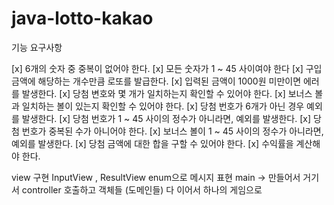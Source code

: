 # java-lotto-kakao

기능 요구사항

[x] 6개의 숫자 중 중복이 없어야 한다.
[x] 모든 숫자가 1 ~ 45 사이여야 한다
[x] 구입 금액에 해당하는 개수만큼 로또를 발급한다.
[x] 입력된 금액이 1000원 미만이면 에러를 발생한다.
[x] 당첨 변호와 몇 개가 일치하는지 확인할 수 있어야 한다.
[x] 보너스 볼과 일치하는 볼이 있는지 확인할 수 있어야 한다.
[x] 당첨 번호가 6개가 아닌 경우 예외를 발생한다.
[x] 당첨 번호가 1 ~ 45 사이의 정수가 아니라면, 예외를 발생한다.
[x] 당첨 번호가 중복된 수가 아니어야 한다.
[x] 보너스 볼이 1 ~ 45 사이의 정수가 아니라면, 예외를 발생한다.
[x] 당첨 금액에 대한 합을 구할 수 있어야 한다.
[x] 수익률을 계산해야 한다.

view 구현
InputView , ResultView
enum으로 메시지 표현
main -> 만들어서 거기서 controller 호출하고 
객체들 (도메인들) 다 이어서 하나의 게임으로
